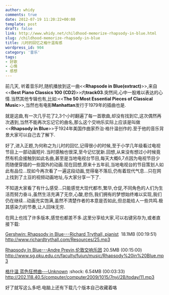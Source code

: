 ```yaml
---
author: whidy
comments: true
date: 2012-07-19 11:20:22+00:00
template: post
draft: false
link: http://www.whidy.net/childhood-memorize-rhapsody-in-blue.html
slug: /childhood-memorize-rhapsody-in-blue
title: 儿时的回忆之格什温有感
wordpress_id: 904
category: '音乐'
tags:
- 好歌
- 心情
- 感想
---
```


前几天, 听着音乐时,随机播放到这一曲<<**Rhapsode in Blue(extract)**>>,来自<<**Best Piano Classics 100 (CD2)**>>内**track03**.突然间,心中一股难以表达的心情.当然其他专辑也有,比如:<<**The 50 Most Essential Pieces of Classical Music**>>,当然也有电影**Manhattan**发行于1979年的插曲也是.

就是这曲,有一次几乎花了2,3个小时翻遍了每一首歌曲,却没有找到它,这次偶然再次遇到,当然不能再次忘记它的曲名,那么这个交响乐实际上应该是叫做<<**Rhapsody in Blue**>>于1924年美国作曲家乔治·格什温创作的.至于他的音乐背景大家可以自己去了解下.

好了,进入正题,为何称之为儿时的回忆,记得很小的时候,至于小学几年级看过电视节目上一部动画短片.当时感触也很深,至今记忆犹新.回想,从来没有想过小时候竟然有机会接触到如此名曲,甚至是当地电视台节目,每天大概6,7点因为电视节目少而随便穿插的一些国外的动画.现在回想,原来十五年前,当地电视台的节目策划人如此有品位...现如今再次看了一遍这段动画,觉得毫不落后,仍有着现代气息...只在网上找到了土豆的视频动画地址,与大家分享一下了.



不知道大家看了有什么感受...只能感觉大现代都市,繁华,仓促,不同角色的人们为生活而努力奋斗,虽然生活充满了无奈,心酸,悲伤,我们拥有的梦想始终难以实现,我们仍在继续...动画充实饱满,虽然不清楚作者的本意是否如此,但总能给人一些共鸣.极其感染力的节奏,让人回味无穷.

在网上也找了许多版本,感觉也都差不多.这里分享给大家,可以右键另存为,或者直接下载:

[Gershwin: Rhapsody in Blue---Richard Trythall, pianist](http://www.richardtrythall.com/Resources/25.mp3)  18.1MB (00:19:51)
http://www.richardtrythall.com/Resources/25.mp3

[Rhapsody In Blue---Andre Previn,伦敦交响乐团](http://www.sg.pku.edu.cn/faculty/fujun/music/Rhapsody%20in%20Blue.mp3) 20.5MB (00:15:00)
http://www.sg.pku.edu.cn/faculty/fujun/music/Rhapsody%20in%20Blue.mp3

[格什温 蓝色狂想曲---Unknown](http://202.118.40.5/computer/computer2009/1015/7nyj/2B/today/11.mp3) :shock: 6.54MB (00:03:33)
http://202.118.40.5/computer/computer2009/1015/7nyj/2B/today/11.mp3

好了就写这么多吧.电脑上还有下载几个版本自己收藏着咯
